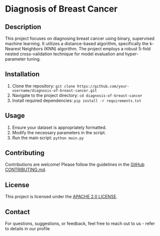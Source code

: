 # Diagnosis of Breast Cancer


## Description

This project focuses on diagnosing breast cancer using binary, supervised machine learning. It utilizes a distance-based algorithm, specifically the k-Nearest Neighbors (KNN) algorithm. The project employs a robust 5-fold nested cross-validation technique for model evaluation and hyper-parameter tuning.

## Installation

1. Clone the repository: `git clone https://github.com/your-username/diagnosis-of-breast-cancer.git`
2. Navigate to the project directory: `cd diagnosis-of-breast-cancer`
3. Install required dependencies: `pip install -r requirements.txt`

## Usage

1. Ensure your dataset is appropriately formatted.
2. Modify the necessary parameters in the script.
3. Run the main script: `python main.py`

## Contributing

Contributions are welcome! Please follow the guidelines in the [GitHub CONTRIBUTING.md](https://github.com/github/docs/blob/main/CONTRIBUTING.md).

## License

This project is licensed under the [APACHE 2.0 LICENSE](https://github.com/apache/.github/blob/main/LICENSE).

## Contact

For questions, suggestions, or feedback, feel free to reach out to us - refer to details in our profile

